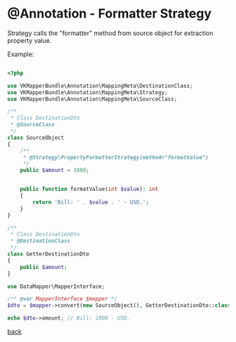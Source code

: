 

# @Annotation - Formatter Strategy

Strategy calls the "formatter" method from source object for extraction property value.

Example:
```php

<?php 

use VKMapperBundle\Annotation\MappingMeta\DestinationClass;
use VKMapperBundle\Annotation\MappingMeta\Strategy;
use VKMapperBundle\Annotation\MappingMeta\SourceClass;

/**
 * Class DestinationDto
 * @SourceClass
 */
class SourceObject
{
    /**
     * @Strategy\PropertyFormatterStrategy(method="formatValue")
     */
    public $amount = 1000;


    public function formatValue(int $value): int
    {
        return 'Bill: ' . $value . ' - USD.';
    }
}

/**
 * Class DestinationDto
 * @DestinationClass
 */
class GetterDestinationDto
{
    public $amount;
}

use DataMapper\MapperInterface;

/** @var MapperInterface $mapper */
$dto = $mapper->convert(new SourceObject(), GetterDestinationDto::class);

echo $dto->amount; // Bill: 1000 - USD.

```

[back](..)